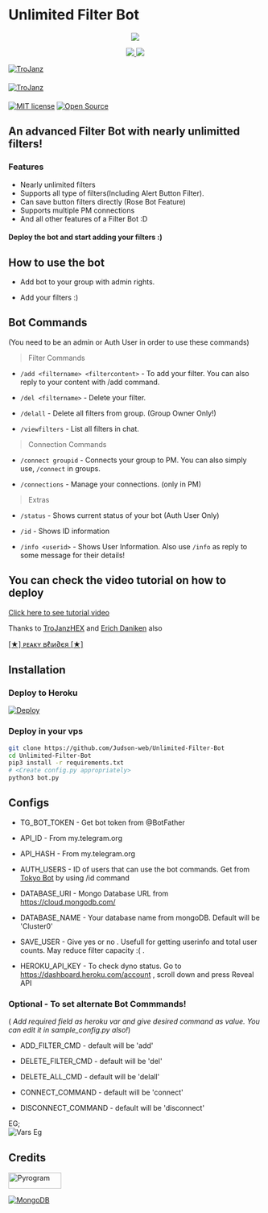 # Unlimited Filter Bot


<p align="center">
  <a href="https://www.python.org">
    <img src="http://ForTheBadge.com/images/badges/made-with-python.svg">

  </a>
</p>
<p align="center">
  <a href="https://github.com/Judson-web/Unlimited-Filter-Bot/stargazers">
    <img src="https://img.shields.io/github/stars/Judson-web/Unlimited-Filter-Bot?style=social">

  </a>
  
  <a href="https://github.com/Judson-web/Unlimited-Filter-Bot/fork">
    <img src="https://img.shields.io/github/forks/Judson-web/Unlimited-Filter-Bot?label=Fork&style=social">

  </a>  
</p>

[![TroJanz](https://img.shields.io/badge/%F0%9F%8E%A5%20s%E1%B4%9B%E1%B4%8F%CA%80%CA%8F%20%E1%B4%9B%C9%AA%E1%B4%8D%E1%B4%87%20%E1%B4%84%CA%9C%E1%B4%80%C9%B4%C9%B4%E1%B4%87%CA%9F%F0%9F%8E%A5-Dark%20Lord-red?style=for-the-badge&logo=telegram)](https://t.me/storytym)  
ㅤㅤㅤㅤㅤㅤㅤ  
[![TroJanz](https://img.shields.io/badge/Rules-s%E1%B4%9B%E1%B4%8F%CA%80%CA%8F%20%E1%B4%9B%C9%AA%E1%B4%8D%E1%B4%87%20%E1%B4%84%CA%9C%E1%B4%80%C9%B4%C9%B4%E1%B4%87%CA%9F-yellowgreen?style=flat&logo=CodersRank)](https://telegra.ph/STM-FAMILY-RULES-08-19)  
ㅤㅤㅤㅤㅤㅤㅤ  
[![MIT license](https://img.shields.io/badge/License-MIT-blue?style=flat)](https://github.com/Judson-web/Unlimited-Filter-Bot/blob/main/LICENSE)  [![Open Source](https://badges.frapsoft.com/os/v2/open-source.svg?v=103)](https://github.com/Judson-web/Unlimited-Filter-Bot)


## An advanced Filter Bot with nearly unlimitted filters!


### Features
* Nearly unlimited filters
* Supports all type of filters(Including Alert Button Filter).
* Can save button filters directly (Rose Bot Feature)
* Supports multiple PM connections
* And all other features of a Filter Bot :D


#### Deploy the bot and start adding your filters :)


## How to use the bot
* Add bot to your group with admin rights.

* Add your filters :)


## Bot Commands

(You need to be an admin or Auth User in order to use these commands)

> Filter Commands
* `/add <filtername> <filtercontent>`  -  To add your filter. You can also reply to your content with /add command.

* `/del <filtername>`  -  Delete your filter.

* `/delall`  -  Delete all filters from group. (Group Owner Only!)

* `/viewfilters`  -  List all filters in chat.

> Connection Commands
* `/connect groupid`  -  Connects your group to PM. You can also simply use, `/connect` in groups.

* `/connections`  -  Manage your connections. (only in PM)

> Extras
* `/status`  -  Shows current status of your bot (Auth User Only)

* `/id`  -  Shows ID information

* `/info <userid>`  -  Shows User Information. Also use `/info` as reply to some message for their details!


## You can check the video tutorial on how to deploy

[Click here to see tutorial video](https://youtu.be/hkmc3e7U7R4)

Thanks to [TroJanzHEX](https://telegram.dog/TroJanzHEX) and [Erich Daniken](https://telegram.dog/ErichDaniken) also

[[★] ᴘᴇᴀᴋʏ вℓιи∂єя [★]](https://telegram.dog/PEAKY_BLINDER_TGP)

## Installation

### Deploy to Heroku
[![Deploy](https://www.herokucdn.com/deploy/button.svg)](https://heroku.com/deploy?template=https://github.com/TroJanzHEX/Unlimited-Filter-Bot)

### Deploy in your vps
```sh
git clone https://github.com/Judson-web/Unlimited-Filter-Bot
cd Unlimited-Filter-Bot
pip3 install -r requirements.txt
# <Create config.py appropriately>
python3 bot.py
```


## Configs

* TG_BOT_TOKEN  - Get bot token from @BotFather

* API_ID        - From my.telegram.org 

* API_HASH      - From my.telegram.org 

* AUTH_USERS  - ID of users that can use the bot commands. Get from [Tokyo Bot](https://telegram.dog/filer3_2021_bot) by using /id command

* DATABASE_URI  - Mongo Database URL from https://cloud.mongodb.com/

* DATABASE_NAME  - Your database name from mongoDB. Default will be 'Cluster0'

* SAVE_USER  -  Give yes or no . Usefull for getting userinfo and total user counts. May reduce filter capacity :( .

* HEROKU_API_KEY  -  To check dyno status. Go to https://dashboard.heroku.com/account , scroll down and press Reveal API


### Optional - To set alternate Bot Commmands!
( *Add required field as heroku var and give desired command as value. You can edit it in sample_config.py also!*)

* ADD_FILTER_CMD  -  default will be 'add'

* DELETE_FILTER_CMD  -  default will be 'del'

* DELETE_ALL_CMD  -  default will be 'delall'

* CONNECT_COMMAND  -  default will be 'connect'

* DISCONNECT_COMMAND  -  default will be 'disconnect'

EG;  
![Vars Eg](https://telegra.ph/file/d37c6218a27e6a02c1d73.jpg)

## Credits

<p align="left">
  <a href="https://github.com/pyrogram/pyrogram">
    <img alt="Pyrogram" src ="https://i.imgur.com/BOgY9ai.png" width="104.75" height="32"/>
  </a>
</p>

<p align="left">
  <a href="https://docs.mongodb.com">
    <img alt="MongoDB" src ="https://img.shields.io/badge/MongoDB-%234ea94b.svg?&style=for-the-badge&logo=mongodb&logoColor=white"/>
  </a>
</p>
